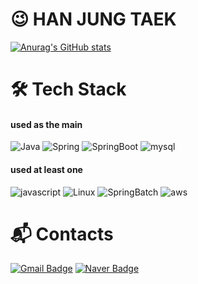 # 😉 HAN JUNG TAEK
[![Anurag's GitHub stats](https://github-readme-stats.vercel.app/api?username=tttck88)](https://github.com/anuraghazra/github-readme-stats)

# 🛠 Tech Stack
#### used as the main
![Java](https://img.shields.io/badge/Java-007396.svg?&style=for-the-badge&logo=Java&logoColor=white) ![Spring](https://img.shields.io/badge/Spring-6DB33F.svg?&style=for-the-badge&logo=Spring&logoColor=white) ![SpringBoot](https://img.shields.io/badge/Spring%20Boot-6DB33F.svg?&style=for-the-badge&logo=SpringBoot&logoColor=white) ![mysql](https://img.shields.io/badge/mysql-4479A1.svg?&style=for-the-badge&logo=mysql&logoColor=white)

#### used at least one
![javascript](https://img.shields.io/badge/javascript-F7DF1E.svg?&style=for-the-badge&logo=javascript&logoColor=black) ![Linux](https://img.shields.io/badge/Linux-F7DF1E.svg?&style=for-the-badge&logo=Linux&logoColor=black) ![SpringBatch](https://img.shields.io/badge/Spring%20Batch-6DB33F.svg?&style=for-the-badge&logo=Spring&logoColor=white) ![aws](https://img.shields.io/badge/aws-333664.svg?&style=for-the-badge&logo=amazon-aws&logoColor=white)

# 📬 Contacts
[![Gmail Badge](https://img.shields.io/badge/Gmail-d14836?style=flat-square&logo=Gmail&logoColor=white&link=mailto:tttck88@gmail.com)](mailto:tttck88@gmail.com) [![Naver Badge](https://img.shields.io/badge/Naver-03C75A?style=flat-square&logo=Naver&logoColor=white&link=mailto:sam548@naver.com)](mailto:sam548@naver.com)
